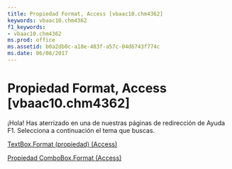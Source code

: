 ```yaml
---
title: Propiedad Format, Access [vbaac10.chm4362]
keywords: vbaac10.chm4362
f1_keywords:
- vbaac10.chm4362
ms.prod: office
ms.assetid: b0a2db0c-a18e-483f-a57c-04d6743f774c
ms.date: 06/08/2017
---
```





# Propiedad Format, Access [vbaac10.chm4362]

¡Hola! Has aterrizado en una de nuestras páginas de redirección de Ayuda F1. Selecciona a continuación el tema que buscas.


 [TextBox.Format (propiedad) (Access)](http://msdn.microsoft.com/library/textbox.format-property-access%28Office.15%29.aspx)


 [Propiedad ComboBox.Format (Access)](http://msdn.microsoft.com/library/combobox.format-property-access%28Office.15%29.aspx)

